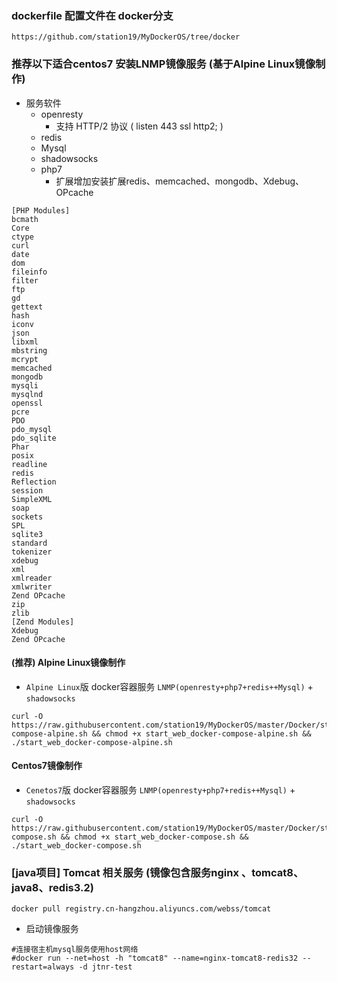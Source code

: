 ### dockerfile 配置文件在 docker分支

    https://github.com/station19/MyDockerOS/tree/docker

### 推荐以下适合centos7 安装LNMP镜像服务 (基于Alpine Linux镜像制作)
- 服务软件
    - openresty
        - 支持 HTTP/2 协议 ( listen	443 ssl http2; )
    - redis
    - Mysql
    - shadowsocks
    - php7
        - 扩展增加安装扩展redis、memcached、mongodb、Xdebug、OPcache
      
```
[PHP Modules]
bcmath
Core
ctype
curl
date
dom
fileinfo
filter
ftp
gd
gettext
hash
iconv
json
libxml
mbstring
mcrypt
memcached
mongodb
mysqli
mysqlnd
openssl
pcre
PDO
pdo_mysql
pdo_sqlite
Phar
posix
readline
redis
Reflection
session
SimpleXML
soap
sockets
SPL
sqlite3
standard
tokenizer
xdebug
xml
xmlreader
xmlwriter
Zend OPcache
zip
zlib
[Zend Modules]
Xdebug
Zend OPcache
```
#### (推荐) Alpine Linux镜像制作
- `Alpine Linux`版 docker容器服务 `LNMP(openresty+php7+redis++Mysql)` + `shadowsocks`
```shell
curl -O https://raw.githubusercontent.com/station19/MyDockerOS/master/Docker/start_web_docker-compose-alpine.sh && chmod +x start_web_docker-compose-alpine.sh && ./start_web_docker-compose-alpine.sh
```

#### Centos7镜像制作
- `Cenetos7`版 docker容器服务 `LNMP(openresty+php7+redis++Mysql)` + `shadowsocks`
```
curl -O https://raw.githubusercontent.com/station19/MyDockerOS/master/Docker/start_web_docker-compose.sh && chmod +x start_web_docker-compose.sh && ./start_web_docker-compose.sh
```
### [java项目] Tomcat 相关服务 (镜像包含服务nginx 、tomcat8、java8、redis3.2)
```
docker pull registry.cn-hangzhou.aliyuncs.com/webss/tomcat
```
- 启动镜像服务
```
#连接宿主机mysql服务使用host网络
#docker run --net=host -h "tomcat8" --name=nginx-tomcat8-redis32 --restart=always -d jtnr-test
```
